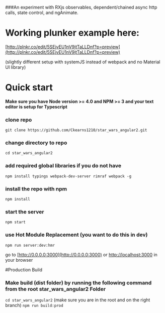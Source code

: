 ###An experiment with RXjs observables, dependent/chained async http calls, state control, and ngAnimate. 


# Working plunker example here:

[http://plnkr.co/edit/5SEjvEU1nV9jtTaLLDnf?p=preview](http://plnkr.co/edit/5SEjvEU1nV9jtTaLLDnf?p=preview)

(slightly different setup with systemJS instead of webpack and no Material UI library)


# Quick start
**Make sure you have Node version >= 4.0 and NPM >= 3 and your text editor is setup for Typescript**

### clone repo
`git clone https://github.com/Ckearns1210/star_wars_angular2.git`

### change directory to repo
`cd star_wars_angular2`

### add required global libraries if you do not have
`npm install typings webpack-dev-server rimraf webpack -g`

### install the repo with npm
`npm install`

### start the server
`npm start`

### use Hot Module Replacement (you want to do this in dev)
`npm run server:dev:hmr`


go to [http://0.0.0.0:3000](http://0.0.0.0:3000) or [http://localhost:3000](http://localhost:3000) in your browser

#Production Build

### Make build (dist folder) by running the following command from the root star_wars_angular2 Folder
`cd star_wars_angular2` (make sure you are in the root and on the right branch)
`npm run build:prod`
